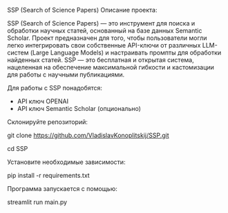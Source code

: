 SSP (Search of Science Papers)
Описание проекта:

SSP (Search of Science Papers) — это инструмент для поиска и обработки научных статей, основанный на базе данных Semantic Scholar. Проект предназначен для того, чтобы пользователи могли легко интегрировать свои собственные API-ключи от различных LLM-систем (Large Language Models) и настраивать промпты для обработки найденных статей. SSP — это бесплатная и открытая система, нацеленная на обеспечение максимальной гибкости и кастомизации для работы с научными публикациями.

Для работы с SSP понадобятся:

- API ключ OPENAI
- API ключ Semantic Scholar (опционально)

Склонируйте репозиторий:

git clone https://github.com/VladislavKonoplitskij/SSP.git

cd SSP

Установите необходимые зависимости:

pip install -r requirements.txt

Программа запускается с помощью:

streamlit run main.py

